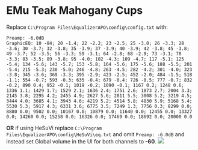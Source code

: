 # EMu Teak Mahogany Cups
Replace `C:\Program Files\EqualizerAPO\config\config.txt` with:
```
Preamp: -6.0dB
GraphicEQ: 10 -84; 20 -1.4; 22 -2.2; 23 -2.5; 25 -3.0; 26 -3.3; 28 -3.6; 30 -3.7; 32 -3.8; 35 -3.9; 37 -3.9; 40 -3.9; 42 -3.8; 45 -3.8; 49 -3.7; 52 -3.5; 56 -3.3; 59 -3.1; 64 -2.8; 68 -2.9; 73 -3.1; 78 -3.3; 83 -3.5; 89 -3.8; 95 -4.0; 102 -4.3; 109 -4.7; 117 -5.1; 125 -5.4; 134 -5.6; 143 -5.7; 153 -5.8; 164 -5.6; 175 -5.6; 188 -5.5; 201 -5.4; 215 -5.3; 230 -5.0; 246 -4.8; 263 -4.5; 282 -4.2; 301 -4.0; 323 -3.8; 345 -3.6; 369 -3.3; 395 -2.9; 423 -2.5; 452 -2.0; 484 -1.5; 518 -1.1; 554 -0.7; 593 -0.3; 635 -0.4; 679 -0.4; 726 -0.5; 777 -0.7; 832 -0.2; 890 0.4; 952 -0.1; 1019 -0.2; 1090 -0.1; 1167 0.2; 1248 0.6; 1336 1.1; 1429 1.7; 1529 2.1; 1636 2.4; 1751 2.6; 1873 2.7; 2004 3.3; 2145 3.8; 2295 4.2; 2455 4.9; 2627 5.6; 2811 5.5; 3008 5.2; 3219 4.5; 3444 4.0; 3685 4.1; 3943 4.6; 4219 5.2; 4514 5.8; 4830 5.9; 5168 5.4; 5530 5.3; 5917 4.3; 6331 3.6; 6775 3.5; 7249 1.3; 7756 0.3; 8299 0.0; 8880 0.0; 9502 0.0; 10167 0.0; 10879 0.0; 11640 0.0; 12455 0.0; 13327 0.0; 14260 0.0; 15258 0.0; 16326 0.0; 17469 0.0; 18692 0.0; 20000 0.0
```
**OR** if using HeSuVi replace `C:\Program Files\EqualizerAPO\config\HeSuVi\eq.txt` and omit `Preamp: -6.0dB` and instead set Global volume in the UI for both channels to **-60**.
![](https://raw.githubusercontent.com/jaakkopasanen/AutoEq/master/results/Headphone.com/innerfidelity/onear/EMu%20Teak%20Mahogany%20Cups/EMu%20Teak%20Mahogany%20Cups.png)
